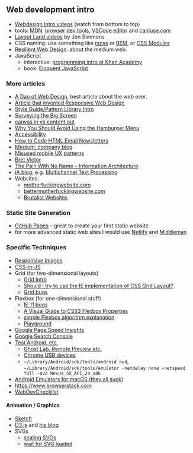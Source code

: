 ## Web development intro

- [Webdesign Intro videos](http://www.dontfeartheinternet.com) (watch from bottom to top)
- tools: [MDN](https://developer.mozilla.org), [browser dev tools](https://developer.mozilla.org/en-US/docs/Learn/Common_questions/What_are_browser_developer_tools), [VSCode editor](https://code.visualstudio.com/) and [canIuse.com](http://caniuse.com)
- [Layout Land videos](https://www.youtube.com/channel/UC7TizprGknbDalbHplROtag) by Jen Simmons
- CSS naming: use something like [rscss](http://rscss.io) or [BEM](http://getbem.com/naming/), or [CSS Modules](https://css-tricks.com/css-modules-part-1-need/)
- [Resilient Web Design](https://resilientwebdesign.com): about the medium web.
- JavaScript
    - interactive: [programming intro at Khan Academy](https://www.khanacademy.org/computing/computer-programming/programming)
    - book: [Eloquent JavaScript](http://eloquentjavascript.net/)

### More articles

- [A Dao of Web Design](http://alistapart.com/article/dao), best article about the web ever.
- [Article that invented Responsive Web Design](http://alistapart.com/article/responsive-web-design)
- [Style Guide/Pattern Library Intro](http://alistapart.com/article/creating-style-guides)
- [Surveying the Big Screen](http://alistapart.com/article/surveying-the-big-screen)
- [canvas in vs content out](http://alistapart.com/article/frameworks)
- [Why You Should Avoid Using the Hamburger Menu](http://jamesarcher.me/the-hamburger-menu/)
- [Accessibility](http://a11yproject.com)
- [How to Code HTML Email Newsletters](https://www.sitepoint.com/how-to-code-html-email-newsletters/)
- [Medium: company blog](https://medium.com/the-story)
- [Misused mobile UX patterns](https://medium.com/@kollinz/misused-mobile-ux-patterns-84d2b6930570)
- [Bret Victor](http://worrydream.com)
- [The Pain With No Name – Information Architecture](http://alistapart.com/article/pain-with-no-name)
- [iA blog](https://ia.net/know-how), e.g. [Multichannel Text Processing](https://ia.net/know-how/multichannel-text-processing)
- Websites:
    - [motherfuckingwebsite.com](http://motherfuckingwebsite.com/)
    - [bettermotherfuckingwebsite.com](http://bettermotherfuckingwebsite.com)
    - [Brutalist Websites](http://brutalistwebsites.com)

### Static Site Generation

- [GitHub Pages](https://pages.github.com) – great to create your first static website
- for more advanced static web sites I would use [Netlify](https://www.netlify.com) and [Middleman](https://middlemanapp.com)

### Specific Techniques

- [Responsive Images](http://alistapart.com/article/using-responsive-images-now)
- [CSS-in-JS](https://medium.com/seek-blog/a-unified-styling-language-d0c208de2660)
- Grid (for two-dimensional layouts)
    - [Grid Intro](https://alistapart.com/article/the-new-css-layout-excerpt)
    - [Should I try to use the IE implementation of CSS Grid Layout?](https://rachelandrew.co.uk/archives/2016/11/26/should-i-try-to-use-the-ie-implementation-of-css-grid-layout/)
    - [Grid bugs](https://github.com/rachelandrew/gridbugs)
- Flexbox (for one-dimensional stuff)
    - [IE 11 bugs](https://github.com/philipwalton/flexbugs)
    - [A Visual Guide to CSS3 Flexbox Properties](https://scotch.io/tutorials/a-visual-guide-to-css3-flexbox-properties)
    - [simple Flexbox algorithm explanation](http://madebymike.com.au/writing/understanding-flexbox/)
    - [Playground](http://codepen.io/justd/pen/yydezN)
- [Google Page Speed Insights](https://developers.google.com/speed/pagespeed/insights/)
- [Google Search Console](https://www.google.com/webmasters/tools/)
- [Test Android, etc.](https://developers.google.com/web/tools/chrome-devtools/device-mode/testing-other-browsers)
    - [Ghost Lab, Remote Preview etc.](https://www.html5rocks.com/en/tutorials/tooling/synchronized-cross-device-testing/)
    - [Chrome USB devices](chrome://inspect/#devices)
    - `~/Library/Android/sdk/tools/android avd`, `~/Library/Android/sdk/tools/emulator -netdelay none -netspeed full -avd Nexus_5X_API_24_x86`
- [Android Emulators for macOS (they all suck)](http://techapple.net/2014/05/3-best-android-emulators-for-mac-os-macbook-run-and-install-android-app-on-your-mac-os-x-macbook-airpro/)
- <https://www.browserstack.com>
- [WebDevChecklist](http://webdevchecklist.com/)

#### Animation / Graphics

- [Sketch](https://www.sketchapp.com)
- [D3.js](https://d3js.org) and [his blog](https://bost.ocks.org/mike/)
- SVGs
    - [scaling SVGs](https://css-tricks.com/scale-svg/)
    - [wait for SVG loaded](http://stackoverflow.com/questions/11434916/javascript-accessing-inner-dom-of-svg)
